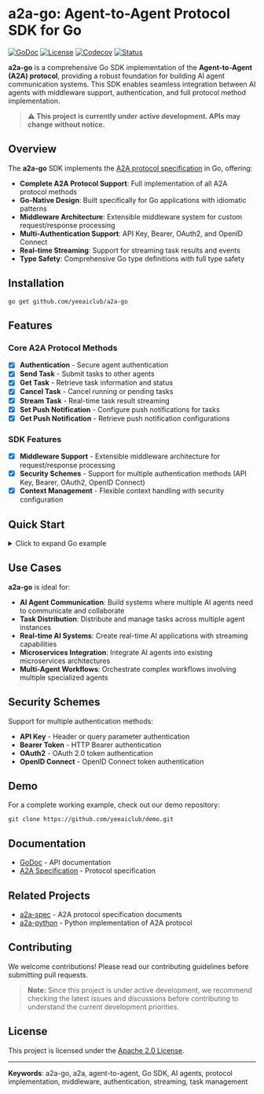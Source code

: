 # a2a-go: Agent-to-Agent Protocol SDK for Go

[![GoDoc](https://pkg.go.dev/badge/github.com/yeeaiclub/a2a-go)](https://pkg.go.dev/github.com/yeeaiclub/a2a-go)
[![License](https://img.shields.io/badge/License-Apache_2.0-blue.svg)](LICENSE)
[![Codecov](https://img.shields.io/codecov/c/github/yeeaiclub/a2a-go/main?logo=codecov&logoColor=white)](https://codecov.io/gh/yeeaiclub/a2a-go/branch/main)
[![Status](https://img.shields.io/badge/Status-Under%20Development-orange.svg)](https://github.com/yeeaiclub/a2a-go)

**a2a-go** is a comprehensive Go SDK implementation of the **Agent-to-Agent (A2A) protocol**, providing a robust foundation for building AI agent communication systems. This SDK enables seamless integration between AI agents with middleware support, authentication, and full protocol method implementation.

> **⚠️ This project is currently under active development. APIs may change without notice.**

## Overview

The **a2a-go** SDK implements the [A2A protocol specification](https://github.com/a2aproject/A2A) in Go, offering:

- **Complete A2A Protocol Support**: Full implementation of all A2A protocol methods
- **Go-Native Design**: Built specifically for Go applications with idiomatic patterns
- **Middleware Architecture**: Extensible middleware system for custom request/response processing
- **Multi-Authentication Support**: API Key, Bearer, OAuth2, and OpenID Connect
- **Real-time Streaming**: Support for streaming task results and events
- **Type Safety**: Comprehensive Go type definitions with full type safety

## Installation

```shell
go get github.com/yeeaiclub/a2a-go
```

## Features

### Core A2A Protocol Methods
- [x] **Authentication** - Secure agent authentication
- [x] **Send Task** - Submit tasks to other agents
- [x] **Get Task** - Retrieve task information and status
- [x] **Cancel Task** - Cancel running or pending tasks
- [x] **Stream Task** - Real-time task result streaming
- [x] **Set Push Notification** - Configure push notifications for tasks
- [x] **Get Push Notification** - Retrieve push notification configurations

### SDK Features
- [x] **Middleware Support** - Extensible middleware architecture for request/response processing
- [x] **Security Schemes** - Support for multiple authentication methods (API Key, Bearer, OAuth2, OpenID Connect)
- [x] **Context Management** - Flexible context handling with security configuration

## Quick Start

<details>
<summary>Click to expand Go example</summary>

```go
package main

import (
	"log"
	"net/http"

	"github.com/yeeaiclub/a2a-go/sdk/client"
	"github.com/yeeaiclub/a2a-go/sdk/client/middleware"
	"github.com/yeeaiclub/a2a-go/sdk/types"
)

func main() {
	// Step 1: Create a new A2A client with the API endpoint
	a2aClient := client.NewClient(http.DefaultClient, "http://localhost:8080/api")

	// Step 2: Set up authentication middleware (optional, but recommended for secured endpoints)
	credential := middleware.NewInMemoryContextCredentials()
	credential.SetCredentials("session1", "apiKey", "your-api-key")
	a2aClient.Use(middleware.Intercept(credential))

	// Step 3: Build the message payload
	params := types.MessageSendParam{
		Message: &types.Message{
			TaskID: "1",        // The task ID for this message
			Role:   types.User, // The sender's role (User or Agent)
			Parts: []types.Part{
				&types.TextPart{
					Kind: "text",         // The kind of part ("text", "data", etc.)
					Text: "hello, world", // The actual message content
				},
			},
		},
	}

	// Step 4: Send the message to the server
	resp, err := a2aClient.SendMessage(params)
	if err != nil {
		log.Fatalf("SendMessage failed: %v", err)
	}

	// Step 5: Parse the response to get the task information
	task, err := types.MapTo[types.Task](resp.Result)
	if err != nil {
		log.Fatalf("Failed to parse response: %v", err)
	}
	log.Printf("Task ID: %s, Status: %s", task.Id, task.Status.State)
}
```
</details>

## Use Cases

**a2a-go** is ideal for:

- **AI Agent Communication**: Build systems where multiple AI agents need to communicate and collaborate
- **Task Distribution**: Distribute and manage tasks across multiple agent instances
- **Real-time AI Systems**: Create real-time AI applications with streaming capabilities
- **Microservices Integration**: Integrate AI agents into existing microservices architectures
- **Multi-Agent Workflows**: Orchestrate complex workflows involving multiple specialized agents

## Security Schemes

Support for multiple authentication methods:

- **API Key** - Header or query parameter authentication
- **Bearer Token** - HTTP Bearer authentication
- **OAuth2** - OAuth 2.0 token authentication
- **OpenID Connect** - OpenID Connect token authentication

## Demo

For a complete working example, check out our demo repository:

```shell
git clone https://github.com/yeeaiclub/demo.git
```

## Documentation

- [GoDoc](https://pkg.go.dev/github.com/yeeaiclub/a2a-go) - API documentation
- [A2A Specification](https://github.com/a2aproject/A2A) - Protocol specification

## Related Projects

- [a2a-spec](https://github.com/a2aproject/A2A) - A2A protocol specification documents
- [a2a-python](https://github.com/a2aproject/a2a-python) - Python implementation of A2A protocol

## Contributing

We welcome contributions! Please read our contributing guidelines before submitting pull requests.

> **Note:** Since this project is under active development, we recommend checking the latest issues and discussions before contributing to understand the current development priorities.

## License

This project is licensed under the [Apache 2.0 License](LICENSE).

---

**Keywords**: a2a-go, a2a, agent-to-agent, Go SDK, AI agents, protocol implementation, middleware, authentication, streaming, task management